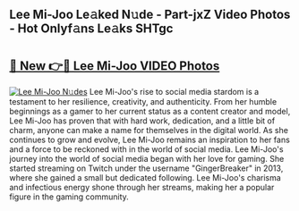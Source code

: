 ## Lee Mi-Joo Le𝚊ked N𝚞de - Part-jxZ Video Photos - Hot Onlyf𝚊ns Le𝚊ks SHTgc

# <h2><a href="http://ac37765.deff.icu/?id=Lee+Mi-Joo">🔗 New 👉🔴 Lee Mi-Joo VIDEO Photos</a></h2>

[![Lee Mi-Joo N𝚞des](https://i.imgur.com/rIISA9y.gif)](http://ac37765.deff.icu/?id=Lee+Mi-Joo)
Lee Mi-Joo's rise to social media stardom is a testament to her resilience, creativity, and authenticity. From her humble beginnings as a gamer to her current status as a content creator and model, Lee Mi-Joo has proven that with hard work, dedication, and a little bit of charm, anyone can make a name for themselves in the digital world. As she continues to grow and evolve, Lee Mi-Joo remains an inspiration to her fans and a force to be reckoned with in the world of social media. Lee Mi-Joo's journey into the world of social media began with her love for gaming. She started streaming on Twitch under the username "GingerBreaker" in 2013, where she gained a small but dedicated following. Lee Mi-Joo's charisma and infectious energy shone through her streams, making her a popular figure in the gaming community.
